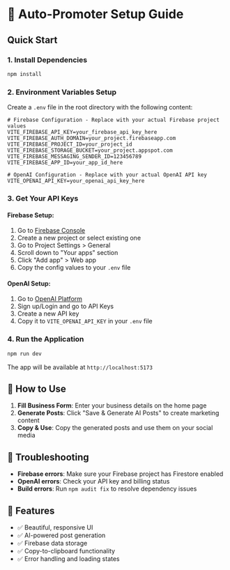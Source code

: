 # 🚀 Auto-Promoter Setup Guide

## Quick Start

### 1. Install Dependencies
```bash
npm install
```

### 2. Environment Variables Setup
Create a `.env` file in the root directory with the following content:

```env
# Firebase Configuration - Replace with your actual Firebase project values
VITE_FIREBASE_API_KEY=your_firebase_api_key_here
VITE_FIREBASE_AUTH_DOMAIN=your_project.firebaseapp.com
VITE_FIREBASE_PROJECT_ID=your_project_id
VITE_FIREBASE_STORAGE_BUCKET=your_project.appspot.com
VITE_FIREBASE_MESSAGING_SENDER_ID=123456789
VITE_FIREBASE_APP_ID=your_app_id_here

# OpenAI Configuration - Replace with your actual OpenAI API key
VITE_OPENAI_API_KEY=your_openai_api_key_here
```

### 3. Get Your API Keys

#### Firebase Setup:
1. Go to [Firebase Console](https://console.firebase.google.com/)
2. Create a new project or select existing one
3. Go to Project Settings > General
4. Scroll down to "Your apps" section
5. Click "Add app" > Web app
6. Copy the config values to your `.env` file

#### OpenAI Setup:
1. Go to [OpenAI Platform](https://platform.openai.com/)
2. Sign up/Login and go to API Keys
3. Create a new API key
4. Copy it to `VITE_OPENAI_API_KEY` in your `.env` file

### 4. Run the Application
```bash
npm run dev
```

The app will be available at `http://localhost:5173`

## 🎯 How to Use

1. **Fill Business Form**: Enter your business details on the home page
2. **Generate Posts**: Click "Save & Generate AI Posts" to create marketing content
3. **Copy & Use**: Copy the generated posts and use them on your social media

## 🔧 Troubleshooting

- **Firebase errors**: Make sure your Firebase project has Firestore enabled
- **OpenAI errors**: Check your API key and billing status
- **Build errors**: Run `npm audit fix` to resolve dependency issues

## 📱 Features

- ✅ Beautiful, responsive UI
- ✅ AI-powered post generation
- ✅ Firebase data storage
- ✅ Copy-to-clipboard functionality
- ✅ Error handling and loading states 